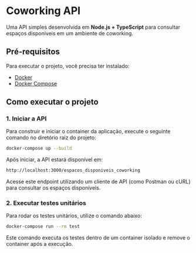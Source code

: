 # Coworking API

Uma API simples desenvolvida em **Node.js + TypeScript** para consultar espaços disponíveis em um ambiente de coworking.

## Pré-requisitos

Para executar o projeto, você precisa ter instalado:

- [Docker](https://www.docker.com/get-started/)
- [Docker Compose](https://docs.docker.com/compose/install/)

## Como executar o projeto

### 1. Iniciar a API

Para construir e iniciar o container da aplicação, execute o seguinte comando no diretório raiz do projeto:

```bash
docker-compose up --build
```

Após iniciar, a API estará disponível em:

```bash
http://localhost:3000/espacos_disponiveis_coworking
```

Acesse este endpoint utilizando um cliente de API (como Postman ou cURL) para consultar os espaços disponíveis.

### 2. Executar testes unitários

Para rodar os testes unitários, utilize o comando abaixo:

```bash
docker-compose run --rm test
```

Este comando executa os testes dentro de um container isolado e remove o container após a execução.